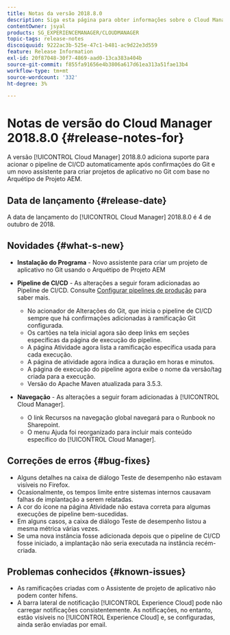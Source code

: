 ```yaml
---
title: Notas da versão 2018.8.0
description: Siga esta página para obter informações sobre o Cloud Manager 2018.8.0.
contentOwner: jsyal
products: SG_EXPERIENCEMANAGER/CLOUDMANAGER
topic-tags: release-notes
discoiquuid: 9222ac3b-525e-47c1-b481-ac9d22e3d559
feature: Release Information
exl-id: 20f87048-30f7-4869-aad0-13ca383a404b
source-git-commit: f855fa91656e4b3806a617d61ea313a51fae13b4
workflow-type: tm+mt
source-wordcount: '332'
ht-degree: 3%

---
```


# Notas de versão do Cloud Manager 2018.8.0 {#release-notes-for}

A versão [!UICONTROL Cloud Manager] 2018.8.0 adiciona suporte para acionar o pipeline de CI/CD automaticamente após confirmações do Git e um novo assistente para criar projetos de aplicativo no Git com base no Arquétipo de Projeto AEM.

## Data de lançamento {#release-date}

A data de lançamento do [!UICONTROL Cloud Manager] 2018.8.0 é 4 de outubro de 2018.

## Novidades {#what-s-new}

* **Instalação do Programa** - Novo assistente para criar um projeto de aplicativo no Git usando o Arquétipo de Projeto AEM

* **Pipeline de CI/CD** - As alterações a seguir foram adicionadas ao Pipeline de CI/CD. Consulte [Configurar pipelines de produção](/help/using/production-pipelines.md) para saber mais.

   * No acionador de Alterações do Git, que inicia o pipeline de CI/CD sempre que há confirmações adicionadas à ramificação Git configurada.
   * Os cartões na tela inicial agora são deep links em seções específicas da página de execução do pipeline.
   * A página Atividade agora lista a ramificação específica usada para cada execução.
   * A página de atividade agora indica a duração em horas e minutos.
   * A página de execução do pipeline agora exibe o nome da versão/tag criada para a execução.
   * Versão do Apache Maven atualizada para 3.5.3.

* **Navegação** - As alterações a seguir foram adicionadas à [!UICONTROL Cloud Manager].

   * O link Recursos na navegação global navegará para o Runbook no Sharepoint.
   * O menu Ajuda foi reorganizado para incluir mais conteúdo específico do [!UICONTROL Cloud Manager].

## Correções de erros {#bug-fixes}

* Alguns detalhes na caixa de diálogo Teste de desempenho não estavam visíveis no Firefox.
* Ocasionalmente, os tempos limite entre sistemas internos causavam falhas de implantação a serem relatadas.
* A cor do ícone na página Atividade não estava correta para algumas execuções de pipeline bem-sucedidas.
* Em alguns casos, a caixa de diálogo Teste de desempenho listou a mesma métrica várias vezes.
* Se uma nova instância fosse adicionada depois que o pipeline de CI/CD fosse iniciado, a implantação não seria executada na instância recém-criada.

## Problemas conhecidos {#known-issues}

* As ramificações criadas com o Assistente de projeto de aplicativo não podem conter hifens.
* A barra lateral de notificação [!UICONTROL Experience Cloud] pode não carregar notificações consistentemente. As notificações, no entanto, estão visíveis no [!UICONTROL Experience Cloud] e, se configuradas, ainda serão enviadas por email.
